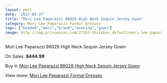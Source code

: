```yaml
---
layout: post
date: '2017-05-27'
title: "Mori Lee Paparazzi 98028 High Neck Sequin Jersey Gown"
category: Mori Lee Paparazzi Formal Dresses
tags: ["beaded","mori","brand","evening","gown"]
image: http://img.princessan.com/27353-thickbox_default/mori-lee-paparazzi-98028-high-neck-sequin-jersey-gown.jpg
---
```

Mori Lee Paparazzi 98028 High Neck Sequin Jersey Gown

On Sales: **$444.99**
<a href="https://www.princessan.com/en/12512-mori-lee-paparazzi-98028-high-neck-sequin-jersey-gown.html"><amp-img layout="responsive" width="600" height="600" src="//img.princessan.com/27353-thickbox_default/mori-lee-paparazzi-98028-high-neck-sequin-jersey-gown.jpg" alt="Mori Lee Paparazzi 98028 High Neck Sequin Jersey Gown 0" /></a>
<a href="https://www.princessan.com/en/12512-mori-lee-paparazzi-98028-high-neck-sequin-jersey-gown.html"><amp-img layout="responsive" width="600" height="600" src="//img.princessan.com/27355-thickbox_default/mori-lee-paparazzi-98028-high-neck-sequin-jersey-gown.jpg" alt="Mori Lee Paparazzi 98028 High Neck Sequin Jersey Gown 1" /></a>
<a href="https://www.princessan.com/en/12512-mori-lee-paparazzi-98028-high-neck-sequin-jersey-gown.html"><amp-img layout="responsive" width="600" height="600" src="//img.princessan.com/27354-thickbox_default/mori-lee-paparazzi-98028-high-neck-sequin-jersey-gown.jpg" alt="Mori Lee Paparazzi 98028 High Neck Sequin Jersey Gown 2" /></a>

Buy it: [Mori Lee Paparazzi 98028 High Neck Sequin Jersey Gown](https://www.princessan.com/en/12512-mori-lee-paparazzi-98028-high-neck-sequin-jersey-gown.html "Mori Lee Paparazzi 98028 High Neck Sequin Jersey Gown")

View more: [Mori Lee Paparazzi Formal Dresses](https://www.princessan.com/en/91- "Mori Lee Paparazzi Formal Dresses")
